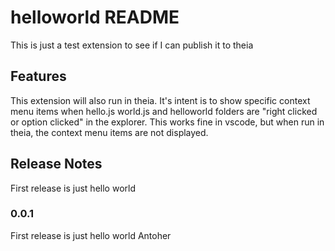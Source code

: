 # helloworld README

This is just a test extension to see if I can publish it to theia

## Features

This extension will also run in theia.  It's intent is to show specific context menu items when hello.js world.js and helloworld folders are "right clicked or option clicked" in the explorer.  This works fine in vscode, but when run in theia, the context menu items are not displayed.

## Release Notes

First release is just hello world

### 0.0.1
First release is just hello world
Antoher
